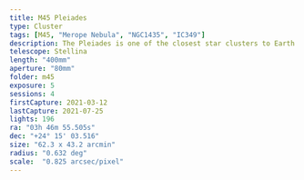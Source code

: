 ```yaml
---
title: M45 Pleiades
type: Cluster
tags: [M45, "Merope Nebula", "NGC1435", "IC349"]
description: The Pleiades is one of the closest star clusters to Earth and filled with bright blue stars.
telescope: Stellina
length: "400mm"
aperture: "80mm"
folder: m45
exposure: 5
sessions: 4
firstCapture: 2021-03-12
lastCapture: 2021-07-25
lights: 196
ra:	"03h 46m 55.505s"
dec: "+24° 15' 03.516"
size: "62.3 x 43.2 arcmin"
radius:	"0.632 deg"
scale:	"0.825 arcsec/pixel"
---
```

